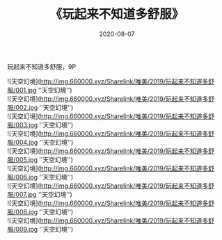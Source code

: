 ﻿---
layout: post
title:  《玩起来不知道多舒服》
date:   2020-08-07
img: http://img.660000.xyz/Sharelink/唯美/2019/玩起来不知道多舒服/000.jpg
categories: [美女, 性感, 泳衣]
---

玩起来不知道多舒服，9P

![天空幻境](http://img.660000.xyz/Sharelink/唯美/2019/玩起来不知道多舒服/001.jpg ''天空幻境'') <br>
![天空幻境](http://img.660000.xyz/Sharelink/唯美/2019/玩起来不知道多舒服/002.jpg ''天空幻境'') <br>
![天空幻境](http://img.660000.xyz/Sharelink/唯美/2019/玩起来不知道多舒服/003.jpg ''天空幻境'') <br>
![天空幻境](http://img.660000.xyz/Sharelink/唯美/2019/玩起来不知道多舒服/004.jpg ''天空幻境'') <br>
![天空幻境](http://img.660000.xyz/Sharelink/唯美/2019/玩起来不知道多舒服/005.jpg ''天空幻境'') <br>
![天空幻境](http://img.660000.xyz/Sharelink/唯美/2019/玩起来不知道多舒服/006.jpg ''天空幻境'') <br>
![天空幻境](http://img.660000.xyz/Sharelink/唯美/2019/玩起来不知道多舒服/007.jpg ''天空幻境'') <br>
![天空幻境](http://img.660000.xyz/Sharelink/唯美/2019/玩起来不知道多舒服/008.jpg ''天空幻境'') <br>
![天空幻境](http://img.660000.xyz/Sharelink/唯美/2019/玩起来不知道多舒服/009.jpg ''天空幻境'') <br>
